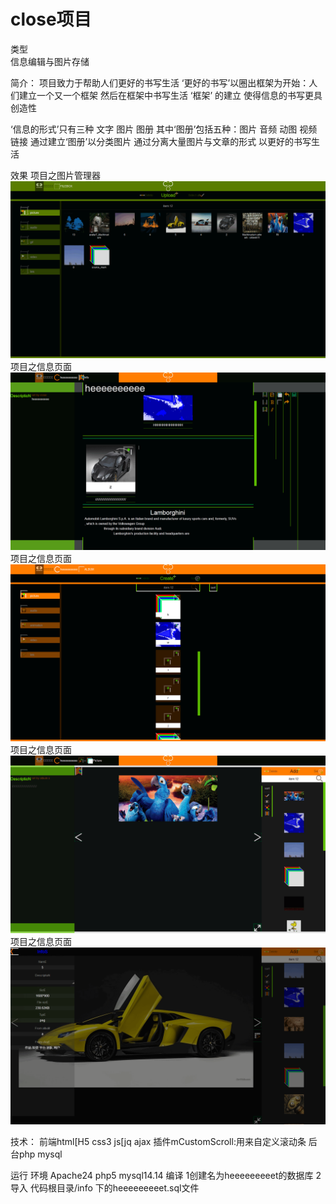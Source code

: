 # close项目

类型<br>
信息编辑与图片存储


	
简介：
项目致力于帮助人们更好的书写生活
‘更好的书写’以圈出框架为开始：人们建立一个又一个框架 然后在框架中书写生活
‘框架’ 的建立 使得信息的书写更具创造性

‘信息的形式’只有三种 文字 图片 图册
其中‘图册’包括五种：图片 音频 动图 视频 链接
通过建立‘图册’以分类图片 通过分离大量图片与文章的形式 以更好的书写生活


	
效果
项目之图片管理器
![项目之图片管理器](https://github.com/HEEEEEEE/code/raw/master/image/close_filebox.png)			
项目之信息页面
![项目之信息页面](https://github.com/HEEEEEEE/code/raw/master/image/close_info.png)
项目之信息页面
![项目之册子页面](https://github.com/HEEEEEEE/code/raw/master/image/close_album.png)
项目之信息页面
![项目之资源页面](https://github.com/HEEEEEEE/code/raw/master/image/close_source.png)
项目之信息页面
![项目之资源全屏页面](https://github.com/HEEEEEEE/code/raw/master/image/close_sourceFullscreen.png)



技术：
前端html[H5 css3 js[jq ajax
插件mCustomScroll:用来自定义滚动条
后台php mysql



运行
	环境 Apache24 php5 mysql14.14
	编译 1创建名为heeeeeeeeet的数据库 2导入 代码根目录/info 下的heeeeeeeeet.sql文件

	
	
	
			